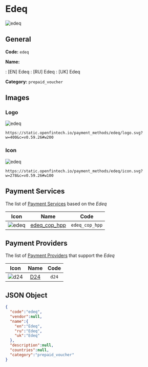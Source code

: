 
# Edeq 
![edeq](https://static.openfintech.io/payment_methods/edeq/logo.svg?w=400&c=v0.59.26#w200)  

## General 
**Code:** `edeq` 
 
**Name:** 
 
:	[EN] Edeq 
:	[RU] Edeq 
:	[UK] Edeq 
 
**Category:** `prepaid_voucher` 
 

## Images 

### Logo 
![edeq](https://static.openfintech.io/payment_methods/edeq/logo.svg?w=400&c=v0.59.26#w200)  

```
https://static.openfintech.io/payment_methods/edeq/logo.svg?w=400&c=v0.59.26#w200
```  

### Icon 
![edeq](https://static.openfintech.io/payment_methods/edeq/icon.svg?w=278&c=v0.59.26#w100)  

```
https://static.openfintech.io/payment_methods/edeq/icon.svg?w=278&c=v0.59.26#w100
```  

## Payment Services 
 
The list of [Payment Services](/payment-services/) based on the _Edeq_ 

|Icon|Name|Code| 
|:---:|:---:|:---:| 
|![edeq](https://static.openfintech.io/payment_methods/edeq/icon.svg?w=278&c=v0.59.26#w100) |[edeq_cop_hpp](/payment-services/edeq_cop_hpp/)|`edeq_cop_hpp`| 
 

## Payment Providers 
 
The list of [Payment Providers](/payment-providers/) that support the _Edeq_ 

|Icon|Name|Code| 
|:---:|:---:|:---:| 
|![d24](https://static.openfintech.io/payment_providers/d24/icon.svg?w=278&c=v0.59.26#w100) |[D24](/payment-providers/d24/)|`d24`| 
 

## JSON Object 

```json
{
  "code":"edeq",
  "vendor":null,
  "name":{
    "en":"Edeq",
    "ru":"Edeq",
    "uk":"Edeq"
  },
  "description":null,
  "countries":null,
  "category":"prepaid_voucher"
}
```  
